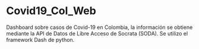 # Covid19_Col_Web

Dashboard sobre casos de Covid-19 en Colombia, la información se obtiene mediante la API de Datos de Libre Acceso de Socrata (SODA). Se utilizo el framework Dash de python.

